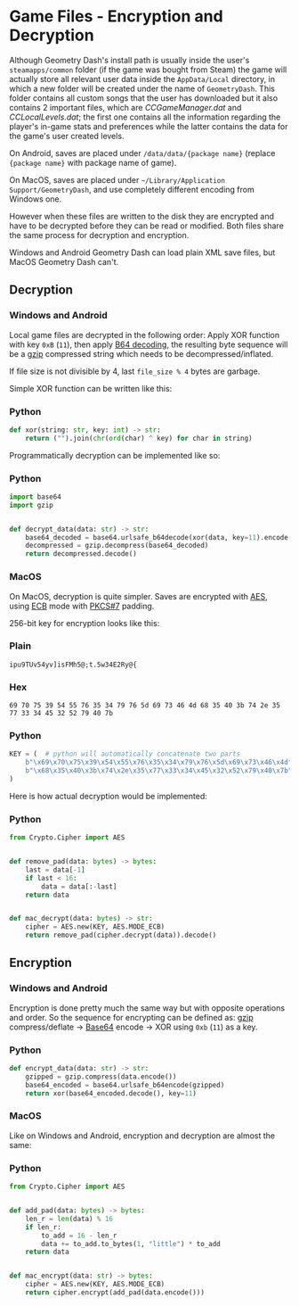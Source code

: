 # Game Files - Encryption and Decryption

Although Geometry Dash's install path is usually inside the user's `steamapps/common` folder (if the game was bought from Steam) the game will actually store all relevant user data inside the `AppData/Local` directory, in which a new folder will be created under the name of `GeometryDash`. This folder contains all custom songs that the user has downloaded but it also contains 2 important files, which are *CCGameManager.dat* and *CCLocalLevels.dat*; the first one contains all the information regarding the player's in-game stats and preferences while the latter contains the data for the game's user created levels.

On Android, saves are placed under `/data/data/{package name}` (replace `{package name}` with package name of game).

On MacOS, saves are placed under `~/Library/Application Support/GeometryDash`, and use completely different encoding from Windows one.

However when these files are written to the disk they are encrypted and have to be decrypted before they can be read or modified.
Both files share the same process for decryption and encryption.

Windows and Android Geometry Dash can load plain XML save files, but MacOS Geometry Dash can't.

## Decryption

### Windows and Android

Local game files are decrypted in the following order: Apply XOR function with key `0xB` (`11`), then apply [B64 decoding](topics/encryption/base64), the resulting byte sequence will be a [gzip](https://en.wikipedia.org/wiki/Gzip) compressed string which needs to be decompressed/inflated.

If file size is not divisible by 4, last `file_size % 4` bytes are garbage.

Simple XOR function can be written like this:

<!-- tabs:start -->

### **Python**

```py
def xor(string: str, key: int) -> str:
	return ("").join(chr(ord(char) ^ key) for char in string)
```

<!-- tabs:end -->

Programmatically decryption can be implemented like so:

<!-- tabs:start -->

### **Python**

```py
import base64
import gzip


def decrypt_data(data: str) -> str:
	base64_decoded = base64.urlsafe_b64decode(xor(data, key=11).encode())
	decompressed = gzip.decompress(base64_decoded)
	return decompressed.decode()
```

<!-- tabs:end -->

### MacOS

On MacOS, decryption is quite simpler. Saves are encrypted with
[AES](https://en.wikipedia.org/wiki/Advanced_Encryption_Standard), using [ECB](https://en.wikipedia.org/wiki/Block_cipher_mode_of_operation#Electronic_codebook_.28ECB.29) mode with [PKCS#7](https://en.wikipedia.org/wiki/Padding_%28cryptography%29#PKCS.235_and_PKCS.237) padding.

256-bit key for encryption looks like this:

<!-- tabs:start -->

### **Plain**

```plain
ipu9TUv54yv]isFMh5@;t.5w34E2Ry@{
```

### **Hex**

```plain
69 70 75 39 54 55 76 35 34 79 76 5d 69 73 46 4d 68 35 40 3b 74 2e 35 77 33 34 45 32 52 79 40 7b
```

### **Python**

```py
KEY = (  # python will automatically concatenate two parts
    b"\x69\x70\x75\x39\x54\x55\x76\x35\x34\x79\x76\x5d\x69\x73\x46\x4d"
    b"\x68\x35\x40\x3b\x74\x2e\x35\x77\x33\x34\x45\x32\x52\x79\x40\x7b"
)
```

<!-- tabs:end -->

Here is how actual decryption would be implemented:

<!-- tabs:start -->

### **Python**

```py
from Crypto.Cipher import AES


def remove_pad(data: bytes) -> bytes:
    last = data[-1]
    if last < 16:
        data = data[:-last]
    return data


def mac_decrypt(data: bytes) -> str:
    cipher = AES.new(KEY, AES.MODE_ECB)
    return remove_pad(cipher.decrypt(data)).decode()
```

<!-- tabs:end -->

## Encryption

### Windows and Android

Encryption is done pretty much the same way but with opposite operations and order. So the sequence for encrypting can be defined as: [gzip](https://en.wikipedia.org/wiki/Gzip) compress/deflate &rarr; [Base64](topics/encryption/base64) encode &rarr; XOR using `0xb` (`11`) as a key.

<!-- tabs:start -->

### **Python**

```py
def encrypt_data(data: str) -> str:
	gzipped = gzip.compress(data.encode())
	base64_encoded = base64.urlsafe_b64encode(gzipped)
	return xor(base64_encoded.decode(), key=11)
```

<!-- tabs:end -->

### MacOS

Like on Windows and Android, encryption and decryption are almost the same:

<!-- tabs:start -->

### **Python**

```py
from Crypto.Cipher import AES


def add_pad(data: bytes) -> bytes:
    len_r = len(data) % 16
    if len_r:
        to_add = 16 - len_r
        data += to_add.to_bytes(1, "little") * to_add
    return data


def mac_encrypt(data: str) -> bytes:
    cipher = AES.new(KEY, AES.MODE_ECB)
    return cipher.encrypt(add_pad(data.encode()))
```

<!-- tabs:end -->
